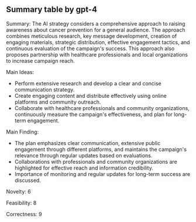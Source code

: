 ## Summary table by gpt-4
Summary: 
The AI strategy considers a comprehensive approach to raising awareness about cancer prevention for a general audience. The approach combines meticulous research, key message development, creation of engaging materials, strategic distribution, effective engagement tactics, and continuous evaluation of the campaign's success. This approach also proposes partnership with healthcare professionals and local organizations to increase campaign reach.

Main Ideas: 
- Perform extensive research and develop a clear and concise communication strategy.
- Create engaging content and distribute effectively using online platforms and community outreach.
- Collaborate with healthcare professionals and community organizations, continuously measure the campaign's effectiveness, and plan for long-term engagement.

Main Finding: 
- The plan emphasizes clear communication, extensive public engagement through different platforms, and maintains the campaign's relevance through regular updates based on evaluations.
- Collaborations with professionals and community organizations are highlighted for effective reach and information credibility.
- Importance of monitoring and regular updates for long-term success are discussed.

Novelty: 6

Feasibility: 8

Correctness: 9
